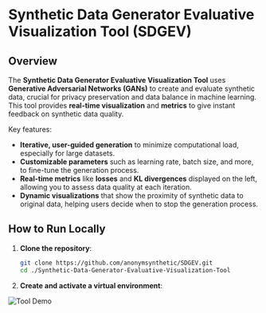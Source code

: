 # **Synthetic Data Generator Evaluative Visualization Tool (SDGEV)**

## **Overview**

The **Synthetic Data Generator Evaluative Visualization Tool** uses **Generative Adversarial Networks (GANs)** to create and evaluate synthetic data, crucial for privacy preservation and data balance in machine learning. This tool provides **real-time visualization** and **metrics** to give instant feedback on synthetic data quality.

Key features:
- **Iterative, user-guided generation** to minimize computational load, especially for large datasets.
- **Customizable parameters** such as learning rate, batch size, and more, to fine-tune the generation process.
- **Real-time metrics** like **losses** and **KL divergences** displayed on the left, allowing you to assess data quality at each iteration.
- **Dynamic visualizations** that show the proximity of synthetic data to original data, helping users decide when to stop the generation process.

## **How to Run Locally**

1. **Clone the repository**:

   ```bash
   git clone https://github.com/anonymsynthetic/SDGEV.git
   cd ./Synthetic-Data-Generator-Evaluative-Visualization-Tool
    ```
2. **Create and activate a virtual environment**:


![Tool Demo](https://github.com/Ahmetyasin/Synthetic-Data-Generator-Evaluative-Visualization-Tool/blob/main/img/SDGEV_vid.gif)
  




